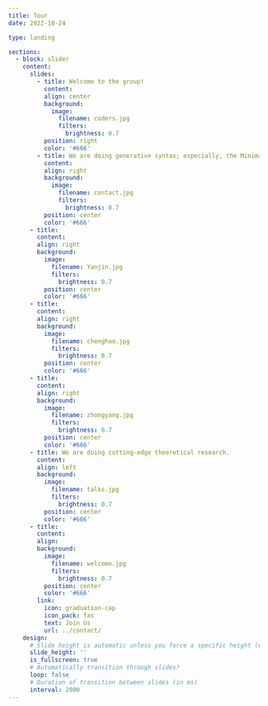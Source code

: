 ```yaml
---
title: Tour
date: 2022-10-24

type: landing

sections:
  - block: slider
    content:
      slides:
        - title: Welcome to the group!
          content: 
          align: center
          background:
            image:
              filename: coders.jpg
              filters:
                brightness: 0.7
          position: right
          color: '#666'
        - title: We are doing generative syntax; especially, the Minimalist Program.
          content:
          align: right
          background:
            image:
              filename: contact.jpg
              filters:
                brightness: 0.7
          position: center
          color: '#666'
      - title:
        content:
        align: right
        background:
          image:
            filename: Yanjin.jpg
            filters:
              brightness: 0.7
          position: center
          color: '#666'
      - title:
        content:
        align: right
        background:
          image:
            filename: chenghao.jpg
            filters:
              brightness: 0.7
          position: center
          color: '#666'
      - title:
        content:
        align: right
        background:
          image:
            filename: zhongyang.jpg
            filters:
              brightness: 0.7
          position: center
          color: '#666'
      - title: We are doing cutting-edge theoretical research.
        content:
        align: left
        background:
          image:
            filename: talks.jpg
            filters:
              brightness: 0.7
          position: center
          color: '#666'
      - title:
        content:
        align:
        background:
          image:
            filename: welcome.jpg
            filters:
              brightness: 0.7
          position: center
          color: '#666'
        link:
          icon: graduation-cap
          icon_pack: fas
          text: Join Us
          url: ../contact/
    design:
      # Slide height is automatic unless you force a specific height (e.g. '400px')
      slide_height: ''
      is_fullscreen: true
      # Automatically transition through slides?
      loop: false
      # Duration of transition between slides (in ms)
      interval: 2000
---
```

